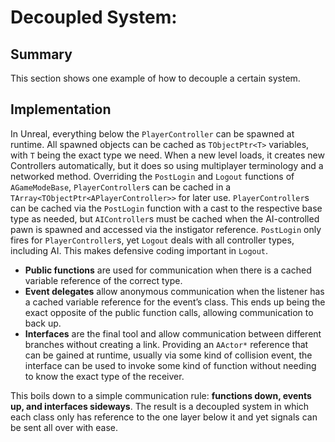 # Decoupled System:

## Summary

This section shows one example of how to decouple a certain system.

## Implementation

In Unreal, everything below the `PlayerController` can be spawned at runtime. All spawned objects can be cached as `TObjectPtr<T>` variables, with `T` being the exact type we need. When a new level loads, it creates new Controllers automatically, but it does so using multiplayer terminology and a networked method. Overriding the `PostLogin` and `Logout` functions of `AGameModeBase`, `PlayerController`s can be cached in a `TArray<TObjectPtr<APlayerController>>` for later use. `PlayerController`s can be cached via the `PostLogin` function with a cast to the respective base type as needed, but `AIController`s must be cached when the AI-controlled pawn is spawned and accessed via the instigator reference. `PostLogin` only fires for `PlayerController`s, yet `Logout` deals with all controller types, including AI. This makes defensive coding important in `Logout`.

- **Public functions** are used for communication when there is a cached variable reference of
the correct type.
- **Event delegates** allow anonymous communication when the listener has a cached variable reference for the event’s class. This ends up being the exact opposite of the public function calls, allowing communication to back up.
- **Interfaces** are the final tool and allow communication between different branches without creating a link. Providing an `AActor*` reference that can be gained at runtime, usually via some kind of collision event, the interface can be used to invoke some kind of function without needing to know the exact type of the receiver.

This boils down to a simple communication rule: **functions down, events up, and interfaces sideways**. The result is a decoupled system in which each class only has reference to the one layer below it and yet signals can be sent all over with ease.